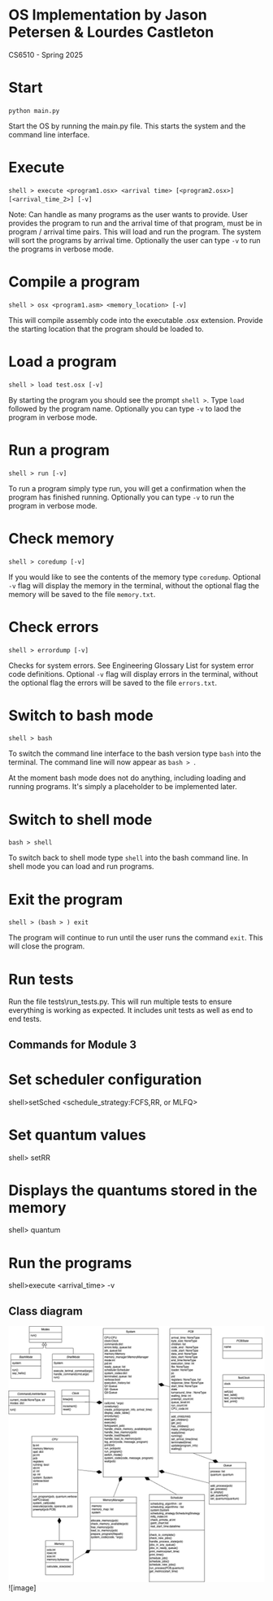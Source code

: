 # OS Implementation by Jason Petersen & Lourdes Castleton

CS6510 - Spring 2025

# Start

`python main.py`

Start the OS by running the main.py file. This starts the system and the command line interface.

# Execute

`shell > execute <program1.osx> <arrival time> [<program2.osx>] [<arrival_time_2>] [-v]`

Note: Can handle as many programs as the user wants to provide.
User provides the program to run and the arrival time of that program, must be in program / arrival time pairs. This will load and run the program. The system will sort the programs by arrival time. 
Optionally the user can type `-v` to run the programs in verbose mode.

# Compile a program

`shell > osx <program1.asm> <memory_location> [-v]`

This will compile assembly code into the executable .osx extension. Provide the starting location that the program should be loaded to.
# Load a program

`shell > load test.osx [-v]`

By starting the program you should see the prompt `shell >`. Type `load` followed by the program name. Optionally you can type `-v` to laod the program in verbose mode.

# Run a program

`shell > run [-v]`

To run a program simply type run, you will get a confirmation when the program has finished running. Optionally you can type `-v` to run the program in verbose mode.

# Check memory

`shell > coredump [-v]`

If you would like to see the contents of the memory type `coredump`. Optional `-v` flag will display the memory in the terminal, without the optional flag the memory will be saved to the file `memory.txt`.

# Check errors

`shell > errordump [-v]`

Checks for system errors. See Engineering Glossary List for system error code definitions. Optional `-v` flag will display errors in the terminal, without the optional flag the errors will be saved to the file `errors.txt`.

# Switch to bash mode

`shell > bash`

To switch the command line interface to the bash version type `bash` into the terminal. The command line will now appear as `bash > `.

At the moment bash mode does not do anything, including loading and running programs. It's simply a placeholder to be implemented later.

# Switch to shell mode

`bash > shell`

To switch back to shell mode type `shell` into the bash command line. In shell mode you can load and run programs.

# Exit the program

`shell > (bash > ) exit`

The program will continue to run until the user runs the command `exit`. This will close the program.

# Run tests

Run the file tests\run_tests.py. This will run multiple tests to ensure everything is working as expected. It includes unit tests as well as end to end tests.

## Commands for Module 3

# Set scheduler configuration

shell>setSched <schedule_strategy:FCFS,RR, or MLFQ>

# Set quantum values

shell> setRR <int> <int>

# Displays the quantums stored in the memory

shell> quantum

# Run the programs
shell>execute <program> <arrival_time> -v     

## Class diagram
![Class diagram](https://github.com/JasonP670/cs6510/blob/main/M3_class_diagram3.drawio.png)![image]
